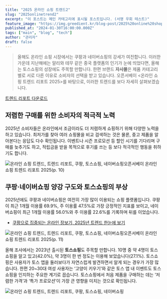 ```yaml
---
title: "2025 온라인 쇼핑 트렌드2"
slug: "2025onlinetrend2"
excerpt: "이 포스트는 메인 카테고리에 표시될 포스트입니다. (서명 우회 테스트)"
feature_image: "https://img.greedient.kr/blog-post/2025%20online%20shopping%20trend/opensurvey_trend_online_shopping_2025-10.png.webp"
published_at: "2024-01-30T16:00:00.000Z"
tags: ["main", "blog", "tech"]
author: "관리자"
draft: false
---
```



> 올해도 온라인 쇼핑 시장에서는 쿠팡과 네이버쇼핑의 강세가 여전합니다. 이러한 가운데 지난해에는 알리와 테무 같은 중국 플랫폼의 인기가 눈에 띄었다면, 올해는 토스쇼핑의 성장에도 주목할 만합니다. 한편 브랜드 **자사몰**은 제품 카테고리별로 서로 다른 이유로 소비자의 선택을 받고 있습니다. 오픈서베이 <온라인 쇼핑 트렌드 리포트 2025>를 바탕으로, 이러한 트렌드를 보다 자세히 살펴보겠습니다.

[트렌드 리포트 다운로드](https://contents.opensurvey.io/form-online-shopping-2025)

## 저렴한 구매를 위한 소비자의 적극적 노력

2025년 소비자들은 온라인에서 조금이라도 더 저렴하게 쇼핑하기 위해 다양한 노력을 하고 있습니다. 최저가를 찾아 여러 쇼핑몰을 비교 검색하는 것은 물론, 중고 제품을 알아본다는 응답도 다수 확인됩니다. 이벤트나 시즌 프로모션 등 할인 시기를 기다리며 구매를 늦추기도 하고, 적립금을 받을 목적으로 후기를 쓰는 등 보다 적극적인 행동을 취하기도 합니다. 

![온라인 쇼핑 트렌드, 트렌드 리포트, 쿠팡, 토스쇼핑, 네이버쇼핑](https://img.greedient.kr/blog-post/2025%20online%20shopping%20trend/opensurvey_trend_online_shopping_2025-10.png.webp)오픈서베이 온라인 쇼핑 트렌드 리포트 2025(p. 10)

## 쿠팡·네이버쇼핑 양강 구도와 토스쇼핑의 부상

2025년에도 쿠팡과 네이버쇼핑은 여전히 가장 많이 이용되는 쇼핑 플랫폼입니다. 쿠팡이 최근 1개월 이용률 69.9%, 주 이용률 47.5%로 가장 긍정적인 지표를 보이고, 네이버쇼핑이 최근 1개월 이용률 56.0%와 주 이용률 22.6%를 기록하며 뒤를 이었습니다. 

- [쿠팡으로 집중되는 온라인 장보기, 2025년 트렌드 한눈에 보기](https://blog.opensurvey.co.kr/article/online-grocery-2025-2/)

![온라인 쇼핑 트렌드, 트렌드 리포트, 쿠팡, 토스쇼핑, 네이버쇼핑](https://img.greedient.kr/blog-post/2025%20online%20shopping%20trend/opensurvey_trend_online_shopping_2025-11.png.webp)오픈서베이 온라인 쇼핑 트렌드 리포트 2025(p. 11)

올해 조사에서는 2023년 출시된 **토스쇼핑**도 주목할 만합니다. 10명 중 약 4명이 토스쇼핑을 알고 있고(42.0%), 약 3명이 한 번 정도는 이용해 보았습니다(27.1%). 토스쇼핑은 사용자가 토스 앱을 둘러보다가 자연스럽게 발견하면서 알게 되는 경우가 가장 많습니다. 한편 20~30대 여성 사용자는 ‘고양이 키우기’와 같은 토스 앱 내 이벤트도 토스쇼핑을 인지하는 주요한 계기로 꼽습니다. 토스쇼핑에서 처음 제품을 구매하는 데는 ‘저렴한 가격’과 ‘특가 프로모션’이 가장 큰 영향을 미치는 것으로 확인됩니다.

![온라인 쇼핑 트렌드, 트렌드 리포트, 쿠팡, 토스쇼핑, 네이버쇼핑](https://img.greedient.kr/blog-post/2025%20online%20shopping%20trend/opensurvey_trend_online_shopping_2025-13.png.webp)
